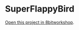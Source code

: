 SuperFlappyBird
=====

[Open this project in 8bitworkshop](http://8bitworkshop.com/redir.html?platform=nes&githubURL=https%3A%2F%2Fgithub.com%2Fbrucebc9%2FSuperFlappyBird&file=flappy.c).
